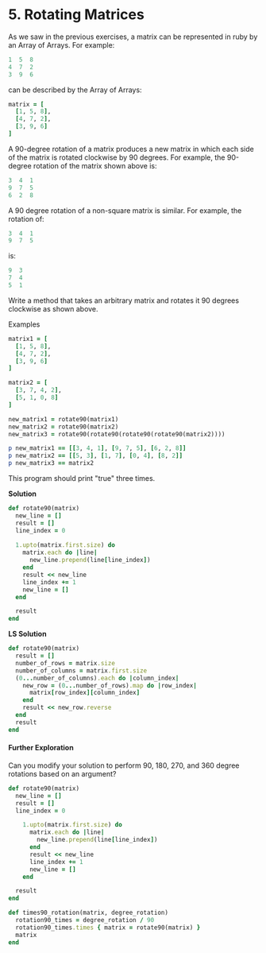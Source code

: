 # 5. Rotating Matrices

As we saw in the previous exercises, a matrix can be represented in ruby by an Array of Arrays. For example:

```ruby
1  5  8
4  7  2
3  9  6
```

can be described by the Array of Arrays:

```ruby
matrix = [
  [1, 5, 8],
  [4, 7, 2],
  [3, 9, 6]
]
```

A 90-degree rotation of a matrix produces a new matrix in which each side of the matrix is rotated clockwise by 90 degrees. For example, the 90-degree rotation of the matrix shown above is:

```ruby
3  4  1
9  7  5
6  2  8
```

A 90 degree rotation of a non-square matrix is similar. For example, the rotation of:

```ruby
3  4  1
9  7  5
```

is:

```ruby
9  3
7  4
5  1
```

Write a method that takes an arbitrary matrix and rotates it 90 degrees clockwise as shown above.

Examples

```ruby
matrix1 = [
  [1, 5, 8],
  [4, 7, 2],
  [3, 9, 6]
]

matrix2 = [
  [3, 7, 4, 2],
  [5, 1, 0, 8]
]

new_matrix1 = rotate90(matrix1)
new_matrix2 = rotate90(matrix2)
new_matrix3 = rotate90(rotate90(rotate90(rotate90(matrix2))))

p new_matrix1 == [[3, 4, 1], [9, 7, 5], [6, 2, 8]]
p new_matrix2 == [[5, 3], [1, 7], [0, 4], [8, 2]]
p new_matrix3 == matrix2
```

This program should print "true" three times.

**Solution**

```ruby
def rotate90(matrix)
  new_line = []
  result = []
  line_index = 0
  
  1.upto(matrix.first.size) do
    matrix.each do |line|
      new_line.prepend(line[line_index])
    end
    result << new_line
    line_index += 1
    new_line = []
  end

  result
end
```

**LS Solution**

```ruby
def rotate90(matrix)
  result = []
  number_of_rows = matrix.size
  number_of_columns = matrix.first.size
  (0...number_of_columns).each do |column_index|
    new_row = (0...number_of_rows).map do |row_index|
      matrix[row_index][column_index]
    end
    result << new_row.reverse
  end
  result
end
```

#### Further Exploration

Can you modify your solution to perform 90, 180, 270, and 360 degree rotations based on an argument?

```ruby
def rotate90(matrix)
  new_line = []
  result = []
  line_index = 0

    1.upto(matrix.first.size) do
      matrix.each do |line|
        new_line.prepend(line[line_index])
      end
      result << new_line
      line_index += 1
      new_line = []
    end

  result
end

def times90_rotation(matrix, degree_rotation)
  rotation90_times = degree_rotation / 90
  rotation90_times.times { matrix = rotate90(matrix) }
  matrix
end
```

